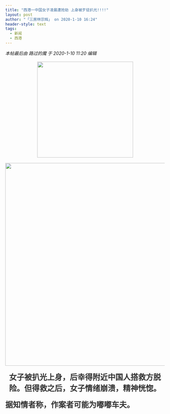 ```yaml
---
title: "西港一中国女子凌晨遭抢劫 上身被歹徒扒光!!!!"
layout: post
author: "「三房林宗辉」 on 2020-1-10 16:24"
header-style: text
tags:
  - 新闻
  - 西港
---
```


<head></head>
<body>
 <i class="pstatus"> 本帖最后由 路过的魔 于 2020-1-10 11:20 编辑 </i>
 <br> 
 <br> 
 <div align="center"> 
  <ignore_js_op> 
   <img aid="1326179" src="https://bbs.boniu123.cc/data/attachment/forum/202001/10/111357oq1qffpd99xo441z.gif" zoomfile="data/attachment/forum/202001/10/111357oq1qffpd99xo441z.gif" file="data/attachment/forum/202001/10/111357oq1qffpd99xo441z.gif" width="303" inpost="1"> 
   <div class="tip tip_4 aimg_tip" id="aimg_1326179_menu" style="position: absolute; display: none" disautofocus="true"> 
    <div class="xs0"> 
     <p><strong>133143p99722w8q3hhtqpf.gif</strong> <em class="xg1">(713.58 KB, 下载次数: 0)</em></p> 
     <p> <a href="forum.php?mod=attachment&amp;aid=MTMyNjE3OXwyODEwZDA1Y3wxNTc4NjY2NjkwfDB8NTQ5MjI3&amp;nothumb=yes" target="_blank">下载附件</a> &nbsp;<a href="javascript:;" onclick="showWindow(this.id, this.getAttribute('url'), 'get', 0);" id="savephoto_1326179" url="home.php?mod=spacecp&amp;ac=album&amp;op=saveforumphoto&amp;aid=1326179&amp;handlekey=savephoto_1326179">保存到相册</a> </p> 
     <p class="xg1 y"><span title="2020-1-10 11:13">11&nbsp;小时前</span> 上传</p> 
    </div> 
    <div class="tip_horn"></div> 
   </div> 
  </ignore_js_op> 
 </div>
 <br> 
 <div align="center"> 
  <ignore_js_op> 
   <img aid="1326180" src="https://bbs.boniu123.cc/data/attachment/forum/202001/10/111548rnz80ncocfupu8gu.jpg" zoomfile="data/attachment/forum/202001/10/111548rnz80ncocfupu8gu.jpg" file="data/attachment/forum/202001/10/111548rnz80ncocfupu8gu.jpg" width="640" inpost="1"> 
   <div class="tip tip_4 aimg_tip" id="aimg_1326180_menu" style="position: absolute; display: none" disautofocus="true"> 
    <div class="xs0"> 
     <p><strong>133143y44hj0sb6z7vv0bv.jpg</strong> <em class="xg1">(25.85 KB, 下载次数: 0)</em></p> 
     <p> <a href="forum.php?mod=attachment&amp;aid=MTMyNjE4MHwyM2FhOTEzMXwxNTc4NjY2NjkwfDB8NTQ5MjI3&amp;nothumb=yes" target="_blank">下载附件</a> &nbsp;<a href="javascript:;" onclick="showWindow(this.id, this.getAttribute('url'), 'get', 0);" id="savephoto_1326180" url="home.php?mod=spacecp&amp;ac=album&amp;op=saveforumphoto&amp;aid=1326180&amp;handlekey=savephoto_1326180">保存到相册</a> </p> 
     <p class="xg1 y"><span title="2020-1-10 11:15">11&nbsp;小时前</span> 上传</p> 
    </div> 
    <div class="tip_horn"></div> 
   </div> 
  </ignore_js_op> 
 </div>
 <br> 
 <div align="center"> 
  <font color="#333333"><font face="-apple-system-font, BlinkMacSystemFont, &amp;quot;"><font size="5"><strong>女子被扒光上身，后幸得附近中国人搭救方脱险。但得救之后，女子情绪崩溃，精神恍惚。</strong></font></font></font> 
 </div>
 <br> 
 <div align="left"> 
  <font style="color:rgb(51, 51, 51)"><font face="-apple-system-font, BlinkMacSystemFont, &amp;quot;"><font size="5"><strong>据知情者称，作案者可能为嘟嘟车夫。</strong></font></font></font> 
 </div>
 <br>
</body>


